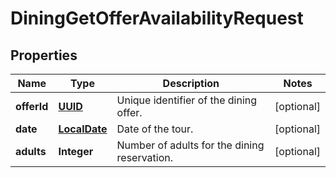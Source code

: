 # DiningGetOfferAvailabilityRequest

## Properties
Name | Type | Description | Notes
------------ | ------------- | ------------- | -------------
**offerId** | [**UUID**](UUID.md) | Unique identifier of the dining offer. |  [optional]
**date** | [**LocalDate**](LocalDate.md) | Date of the tour. |  [optional]
**adults** | **Integer** | Number of adults for the dining reservation. |  [optional]
